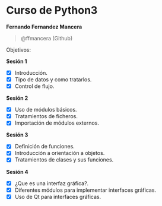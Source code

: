 # Curso de Python3

**Fernando Fernandez Mancera**

> @ffmancera (Github)

Objetivos:

**Sesión 1**
- [x] Introducción.
- [x] Tipo de datos y como tratarlos.
- [x] Control de flujo.

**Sesión 2**
- [x] Uso de módulos básicos.
- [x] Tratamientos de ficheros.
- [x] Importación de módulos externos.

**Sesión 3**
- [x] Definición de funciones.
- [x] Introducción a orientación a objetos.
- [x] Tratamientos de clases y sus funciones.

**Sesión 4**
- [x] ¿Que es una interfaz gráfica?.
- [x] Diferentes módulos para implementar interfaces gráficas.
- [x] Uso de Qt para interfaces gráficas.
